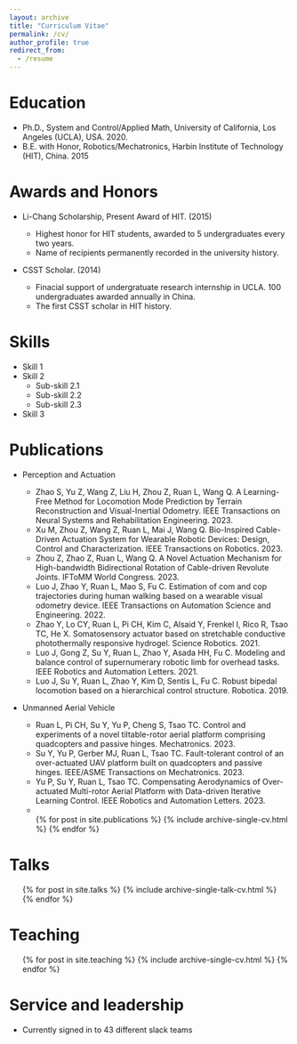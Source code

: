 ```yaml
---
layout: archive
title: "Curriculum Vitae"
permalink: /cv/
author_profile: true
redirect_from:
  - /resume
---
```



Education
======

* Ph.D., System and Control/Applied Math, University of California, Los Angeles (UCLA), USA. 2020.
* B.E. with Honor, Robotics/Mechatronics, Harbin Institute of Technology (HIT), China. 2015



Awards and Honors
======
* Li-Chang Scholarship, Present Award of HIT. (2015)
  * Highest honor for HIT students, awarded to 5 undergraduates every two years.
  * Name of recipients permanently recorded in the university history.

* CSST Scholar. (2014)
  * Finacial support of undergratuate research internship in UCLA. 100 undergraduates awarded annually in China.
  * The first CSST scholar in HIT history.
  
Skills
======
* Skill 1
* Skill 2
  * Sub-skill 2.1
  * Sub-skill 2.2
  * Sub-skill 2.3
* Skill 3

Publications
======
* Perception and Actuation
    * Zhao S, Yu Z, Wang Z, Liu H, Zhou Z, Ruan L, Wang Q. A Learning-Free Method for Locomotion Mode Prediction by Terrain Reconstruction and Visual-Inertial Odometry. IEEE Transactions on Neural Systems and Rehabilitation Engineering. 2023.
    * Xu M, Zhou Z, Wang Z, Ruan L, Mai J, Wang Q. Bio-Inspired Cable-Driven Actuation System for Wearable Robotic Devices: Design, Control and Characterization. IEEE Transactions on Robotics. 2023.
    * Zhou Z, Zhao Z, Ruan L, Wang Q. A Novel Actuation Mechanism for High-bandwidth Bidirectional Rotation of Cable-driven Revolute Joints. IFToMM World Congress. 2023.
    * Luo J, Zhao Y, Ruan L, Mao S, Fu C. Estimation of com and cop trajectories during human walking based on a wearable visual odometry device. IEEE Transactions on Automation Science and Engineering. 2022.
    * Zhao Y, Lo CY, Ruan L, Pi CH, Kim C, Alsaid Y, Frenkel I, Rico R, Tsao TC, He X. Somatosensory actuator based on stretchable conductive photothermally responsive hydrogel. Science Robotics. 2021.
    * Luo J, Gong Z, Su Y, Ruan L, Zhao Y, Asada HH, Fu C. Modeling and balance control of supernumerary robotic limb for overhead tasks. IEEE Robotics and Automation Letters. 2021.
    * Luo J, Su Y, Ruan L, Zhao Y, Kim D, Sentis L, Fu C. Robust bipedal locomotion based on a hierarchical control structure. Robotica. 2019.


* Unmanned Aerial Vehicle
  * Ruan L, Pi CH, Su Y, Yu P, Cheng S, Tsao TC. Control and experiments of a novel tiltable-rotor aerial platform comprising quadcopters and passive hinges. Mechatronics. 2023.
  * Su Y, Yu P, Gerber MJ, Ruan L, Tsao TC. Fault-tolerant control of an over-actuated UAV platform built on quadcopters and passive hinges. IEEE/ASME Transactions on Mechatronics. 2023.
  * Yu P, Su Y, Ruan L, Tsao TC. Compensating Aerodynamics of Over-actuated Multi-rotor Aerial Platform with Data-driven Iterative Learning Control. IEEE Robotics and Automation Letters. 2023.
  * 


  <ul>{% for post in site.publications %}
    {% include archive-single-cv.html %}
  {% endfor %}</ul>
  
Talks
======
  <ul>{% for post in site.talks %}
    {% include archive-single-talk-cv.html %}
  {% endfor %}</ul>
  
Teaching
======
  <ul>{% for post in site.teaching %}
    {% include archive-single-cv.html %}
  {% endfor %}</ul>
  
Service and leadership
======
* Currently signed in to 43 different slack teams

